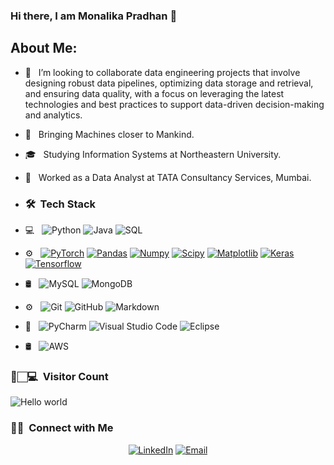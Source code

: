 ### Hi there, I am Monalika Pradhan 👋

<h2> About Me:</h2>

- 👯 &nbsp; I’m looking to collaborate data engineering projects that involve designing robust data pipelines, optimizing data storage and retrieval, and ensuring data quality, with a focus on leveraging the latest technologies and best practices to support data-driven decision-making and analytics.
- 🤔 &nbsp; Bringing Machines closer to Mankind.
- 🎓 &nbsp; Studying Information Systems at Northeastern University.
- 💼 &nbsp; Worked as a Data Analyst at TATA Consultancy Services, Mumbai.

- <h3> 🛠 &nbsp;Tech Stack</h3>

- 💻 &nbsp;
  ![Python](https://img.shields.io/badge/-Python-333333?style=flat&logo=python)
  ![Java](https://img.shields.io/badge/-Java-333333?style=flat&logo=Java&logoColor=007396)
  ![SQL](https://img.shields.io/badge/-SQL-333333?style=flat&logo=MySQL)
- ⚙️ &nbsp;
  [![PyTorch](https://img.shields.io/badge/-PyTorch-EE4C2C?style=flat&logo=PyTorch&logoColor=white&link=https://github.com/Quananhle/Python-AWS-TradingAI)](https://github.com/Quananhle/Python-AWS-TradingAI)
  [![Pandas](https://img.shields.io/badge/-Pandas-150458?style=flat&logo=Pandas&link=https://github.com/Quananhle/Python-AWS-TradingAI)](https://github.com/Quananhle/Python-AWS-TradingAI)
  [![Numpy](https://img.shields.io/badge/-Numpy-lightgray?style=flat&logo=Numpy&logoColor=white&link=https://github.com/Quananhle/Python-AWS-TradingAI)](https://github.com/Quananhle/Python-AWS-TradingAI)
  [![Scipy](https://img.shields.io/badge/-Scipy-blue?style=flat&logo=Scipy&logoColor=white&link=https://github.com/Quananhle/Python-AWS-TradingAI)](https://github.com/Quananhle/Python-AWS-TradingAI)
  [![Matplotlib](https://img.shields.io/badge/-Matplotlib-black?style=flat&logo=Matplotlib&logoColor=white&link=https://github.com/Quananhle/Python-AWS-TradingAI)](https://github.com/Quananhle/Python-AWS-TradingAI)
  [![Keras](https://img.shields.io/badge/-Keras-D00000?style=flat&logo=Keras&link=https://github.com/Quananhle/Python-AWS-TradingAI)](https://github.com/Quananhle/Python-AWS-TradingAI)
  [![Tensorflow](https://img.shields.io/badge/-Tensorflow-gray?style=flat&logo=tensorflow&link=https://github.com/Quananhle/Python-AWS-TradingAI)](https://github.com/Quananhle/Python-AWS-TradingAI)
- 🛢 &nbsp;
![MySQL](https://img.shields.io/badge/-MySQL-333333?style=flat&logo=mysql)
  ![MongoDB](https://img.shields.io/badge/-MongoDB-333333?style=flat&logo=mongodb)
- ⚙️ &nbsp;
  ![Git](https://img.shields.io/badge/-Git-333333?style=flat&logo=git)
  ![GitHub](https://img.shields.io/badge/-GitHub-333333?style=flat&logo=github)
  ![Markdown](https://img.shields.io/badge/-Markdown-333333?style=flat&logo=markdown)
- 🔧 &nbsp;
  ![PyCharm](https://img.shields.io/badge/-PyCharm-333333?style=flat&logo=PyCharm-ide&logoColor=2C2255)
  ![Visual Studio Code](https://img.shields.io/badge/-Visual%20Studio%20Code-333333?style=flat&logo=visual-studio-code&logoColor=007ACC)
  ![Eclipse](https://img.shields.io/badge/-Eclipse-333333?style=flat&logo=eclipse-ide&logoColor=2C2255)

- 🛢 &nbsp;
  ![AWS](http://img.shields.io/badge/-AWS-333333?style=flat&logo=Amazon-aws&logoColor=cyan)

<h3> 👀🏻‍💻 &nbsp;Visitor Count </h3>

<img src="https://profile-counter.glitch.me/pradhanmona7/count.svg" alt="Hello world" />

<br/>

<h3> 🤝🏻 &nbsp;Connect with Me </h3>

<p align="center">
<a href="https://www.linkedin.com/in/monalika-pradhan-23ba6915b/"><img alt="LinkedIn" src="https://img.shields.io/badge/LinkedIn-Monalika%20Pradhan-blue?style=flat-square&logo=linkedin"></a>
<a href="mailto:pradhan.mon@northeastern.edu"><img alt="Email" src="https://img.shields.io/badge/Email-pradhan.mon@northeastern.edu-blue?style=flat-square&logo=gmail"></a>
</p>


